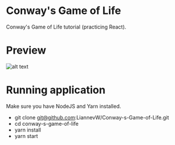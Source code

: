 # Conway's Game of Life

Conway's Game of Life tutorial (practicing React).

# Preview

![alt text]()

# Running application

Make sure you have NodeJS and Yarn installed.

- git clone git@github.com:LiannevW/Conway-s-Game-of-Life.git
- cd conway-s-game-of-life
- yarn install
- yarn start
